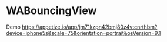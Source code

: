 # WABouncingView

Demo
https://appetize.io/app/jm71kzpn42bmj80z4vtcnrthbm?device=iphone5s&scale=75&orientation=portrait&osVersion=9.1
